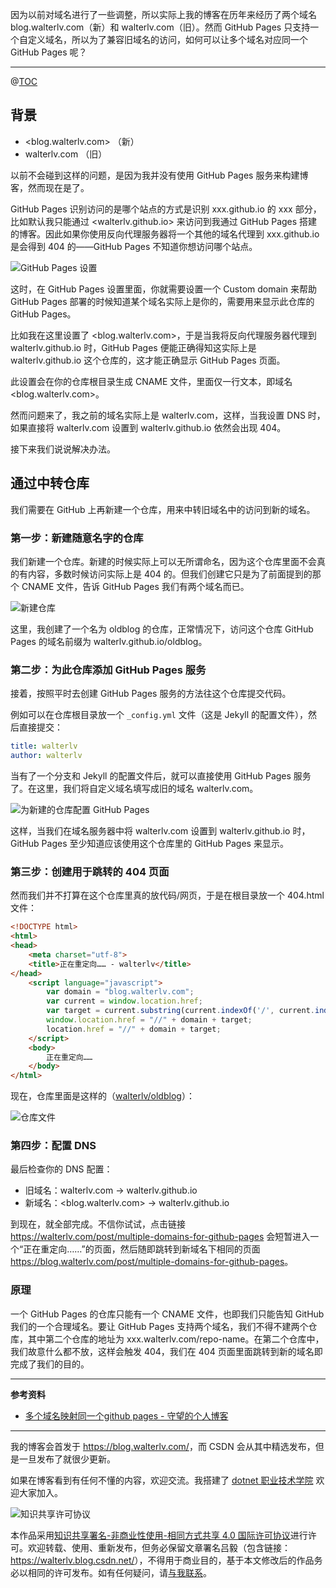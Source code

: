 

因为以前对域名进行了一些调整，所以实际上我的博客在历年来经历了两个域名 blog.walterlv.com（新）和 walterlv.com（旧）。然而 GitHub Pages 只支持一个自定义域名，所以为了兼容旧域名的访问，如何可以让多个域名对应同一个 GitHub Pages 呢？

---

@[TOC](本文内容)

## 背景

- <blog.walterlv.com> （新）
- walterlv.com （旧）

以前不会碰到这样的问题，是因为我并没有使用 GitHub Pages 服务来构建博客，然而现在是了。

GitHub Pages 识别访问的是哪个站点的方式是识别 xxx.github.io 的 xxx 部分，比如默认我只能通过 <walterlv.github.io> 来访问到我通过 GitHub Pages 搭建的博客。因此如果你使用反向代理服务器将一个其他的域名代理到 xxx.github.io 是会得到 404 的——GitHub Pages 不知道你想访问哪个站点。

![GitHub Pages 设置](https://blog.walterlv.com/static/posts/2020-04-10-10-31-52.png)

这时，在 GitHub Pages 设置里面，你就需要设置一个 Custom domain 来帮助 GitHub Pages 部署的时候知道某个域名实际上是你的，需要用来显示此仓库的 GitHub Pages。

比如我在这里设置了 <blog.walterlv.com>，于是当我将反向代理服务器代理到 walterlv.github.io 时，GitHub Pages 便能正确得知这实际上是 walterlv.github.io 这个仓库的，这才能正确显示 GitHub Pages 页面。

此设置会在你的仓库根目录生成 CNAME 文件，里面仅一行文本，即域名 <blog.walterlv.com>。

然而问题来了，我之前的域名实际上是 walterlv.com，这样，当我设置 DNS 时，如果直接将 walterlv.com 设置到 walterlv.github.io 依然会出现 404。

接下来我们说说解决办法。

## 通过中转仓库

我们需要在 GitHub 上再新建一个仓库，用来中转旧域名中的访问到新的域名。

### 第一步：新建随意名字的仓库

我们新建一个仓库。新建的时候实际上可以无所谓命名，因为这个仓库里面不会真的有内容，多数时候访问实际上是 404 的。但我们创建它只是为了前面提到的那个 CNAME 文件，告诉 GitHub Pages 我们有两个域名而已。

![新建仓库](https://blog.walterlv.com/static/posts/2020-04-10-14-32-47.png)

这里，我创建了一个名为 oldblog 的仓库，正常情况下，访问这个仓库 GitHub Pages 的域名前缀为 walterlv.github.io/oldblog。

### 第二步：为此仓库添加 GitHub Pages 服务

接着，按照平时去创建 GitHub Pages 服务的方法往这个仓库提交代码。

例如可以在仓库根目录放一个 `_config.yml` 文件（这是 Jekyll 的配置文件），然后直接提交：

```yaml
title: walterlv
author: walterlv
```

当有了一个分支和 Jekyll 的配置文件后，就可以直接使用 GitHub Pages 服务了。在这里，我们将自定义域名填写成旧的域名 walterlv.com。

![为新建的仓库配置 GitHub Pages](https://blog.walterlv.com/static/posts/2020-04-10-14-42-36.png)

这样，当我们在域名服务器中将 walterlv.com 设置到 walterlv.github.io 时，GitHub Pages 至少知道应该使用这个仓库里的 GitHub Pages 来显示。

### 第三步：创建用于跳转的 404 页面

然而我们并不打算在这个仓库里真的放代码/网页，于是在根目录放一个 404.html 文件：

```html
<!DOCTYPE html>
<html>
<head>
    <meta charset="utf-8">
    <title>正在重定向…… - walterlv</title>
</head>
    <script language="javascript">
        var domain = "blog.walterlv.com";
        var current = window.location.href;
        var target = current.substring(current.indexOf('/', current.indexOf(':') + 3));
        window.location.href = "//" + domain + target;
        location.href = "//" + domain + target;
    </script>
    <body>
        正在重定向……
    </body>
</html>
```

现在，仓库里面是这样的（[walterlv/oldblog](https://github.com/walterlv/oldblog)）：

![仓库文件](https://blog.walterlv.com/static/posts/2020-04-10-14-54-31.png)

### 第四步：配置 DNS

最后检查你的 DNS 配置：

- 旧域名：walterlv.com -> walterlv.github.io
- 新域名：<blog.walterlv.com> -> walterlv.github.io

到现在，就全部完成。不信你试试，点击链接 <https://walterlv.com/post/multiple-domains-for-github-pages> 会短暂进入一个“正在重定向……”的页面，然后随即跳转到新域名下相同的页面 <https://blog.walterlv.com/post/multiple-domains-for-github-pages>。

### 原理

一个 GitHub Pages 的仓库只能有一个 CNAME 文件，也即我们只能告知 GitHub 我们的一个合理域名。要让 GitHub Pages 支持两个域名，我们不得不建两个仓库，其中第二个仓库的地址为 xxx.walterlv.com/repo-name。在第二个仓库中，我们故意什么都不放，这样会触发 404，我们在 404 页面里面跳转到新的域名即完成了我们的目的。

---

**参考资料**

- [多个域名映射同一个github pages - 守望的个人博客](https://www.yanbinghu.com/2019/03/29/25951.html)

---

我的博客会首发于 <https://blog.walterlv.com/>，而 CSDN 会从其中精选发布，但是一旦发布了就很少更新。

如果在博客看到有任何不懂的内容，欢迎交流。我搭建了 [dotnet 职业技术学院](https://t.me/dotnet_campus) 欢迎大家加入。

![知识共享许可协议](https://img-blog.csdnimg.cn/20190406094629787.png)

本作品采用[知识共享署名-非商业性使用-相同方式共享 4.0 国际许可协议](http://creativecommons.org/licenses/by-nc-sa/4.0/)进行许可。欢迎转载、使用、重新发布，但务必保留文章署名吕毅（包含链接：<https://walterlv.blog.csdn.net/>），不得用于商业目的，基于本文修改后的作品务必以相同的许可发布。如有任何疑问，请[与我联系](mailto:walter.lv@qq.com)。
